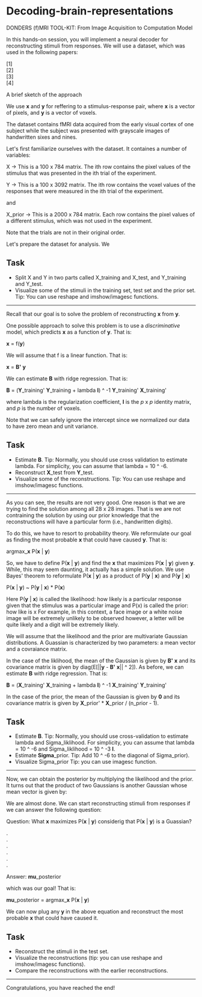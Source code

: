 # Decoding-brain-representations
DONDERS (f)MRI TOOL-KIT: From Image Acquisition to Computation Model

In this hands-on session, you will implement a neural decoder for reconstructing stimuli from responses. We will use a dataset, which was used in the following papers:

[1]  
[2]  
[3]  
[4]  


A brief sketch of the approach

We use **x** and **y** for reffering to a stimulus-response pair, where **x** is a vector of pixels, and **y** is a vector of voxels.

The dataset contains fMRI data acquired from the early visual cortex of one subject while the subject was presented with grayscale images of handwritten sixes and nines.

Let's first familiarize ourselves with the dataset. It containes a number of variables:

X -> This is a 100 x 784 matrix. The ith row contains the pixel values of the stimulus that was presented in the ith trial of the experiment.

Y -> This is a 100 x 3092 matrix. The ith row contains the voxel values of the responses that were measured in the ith trial of the experiment.

and

X_prior -> This is a 2000 x 784 matrix. Each row contains the pixel values of a different stimulus, which was not used in the experiment.

Note that the trials are not in their original order.

Let's prepare the dataset for analysis. We 

## Task

- Split X and Y in two parts called X_training and X_test, and Y_training and Y_test.
- Visualize some of the stimuli in the training set, test set and the prior set. Tip: You can use reshape and imshow/imagesc functions.

---

Recall that our goal is to solve the problem of reconstructing **x** from **y**.

One possible approach to solve this problem is to use a *discriminative* model, which predicts **x** as a function of **y**. That is:

**x** = f(**y**)

We will assume that f is a linear function. That is:

**x** = **B'** **y**

We can estimate **B** with ridge regression. That is:

**B** = (**Y**_training' **Y**_training + lambda **I**) ^ -1 **Y**_training' **X**_training'

where lambda is the regularization coefficient, **I** is the *p* x *p* identity matrix, and *p* is the number of voxels.

Note that we can safely ignore the intercept since we normalized our data to have zero mean and unit variance.

## Task

- Estimate **B**. Tip: Normally, you should use cross validation to estimate lambda. For simplicity, you can assume that lambda = 10 ^ -6.
- Reconstruct **X**_test from **Y**_test.
- Visualize some of the reconstructions. Tip: You can use reshape and imshow/imagesc functions.

---

As you can see, the results are not very good. One reason is that we are trying to find the solution among all 28 x 28 images. That is we are not contraining the solution by using our prior knowledge that the reconstructions will have a particular form (i.e., handwritten digits). 

To do this, we have to resort to probability theory. We reformulate our goal as finding the most probable **x** that could have caused **y**. That is:

argmax_**x** P(**x** | **y**)

So, we have to define P(**x** | **y**) and find the **x** that maximizes P(**x** | **y**) given **y**. While, this may seem daunting, it actually has a simple solution. We use Bayes' theorem to reformulate P(**x** | **y**) as a product of P(**y** | **x**) and P(**y** | **x**)

P(**x** | **y**) ~ P(**y** | **x**) * P(**x**)

Here P(**y** | **x**) is called the likelihood: how likely is a particular response given that the stimulus was a particular image and P(x) is called the prior: how like is x For example, in this context, a face image or a white noise image will be extremely unlikely to be observed however, a letter will be quite likely and a digit will be extremely likely.

We will assume that the likelihood and the prior are multivariate Gaussian distributions. A Guassian is characterized by two parameters: a mean vector and a covraiance matrix.

In the case of the liklihood, the mean of the Gaussian is given by **B'** **x** and its covariance matrix is given by diag(E[||**y** - **B'** **x**|| ^ 2]). As before, we can estimate **B** with ridge regression. That is:

**B** = (**X**_training' **X**_training + lambda **I**) ^ -1 **X**_training' **Y**_training'

In the case of the prior, the mean of the Gaussian is given by **0** and its covariance matrix is given by **X**_prior' * **X**_prior / (n_prior - 1).

## Task

- Estimate **B**. Tip: Normally, you should use cross-validation to estimate lambda and Sigma_liklihood. For simplicity, you can assume that lambda = 10 ^ -6 and Sigma_liklihood = 10 ^ -3 **I**.
- Estimate **Sigma**\_prior. Tip: Add 10 ^ -6 to the diagonal of Sigma_prior).
- Visualize Sigma_prior Tip: you can use imagesc function.

---

Now, we can obtain the posterior by multiplying the likelihood and the prior. It turns out that the product of two Gaussians is another Gaussian whose mean vector is given by:

We are almost done. We can start reconstructing stimuli from responses if we can answer the following question:

Question: What **x** maximizes P(**x** | **y**) considerig that P(**x** | **y**) is a Guassian?

.  
.  
.  
.  
.  
.  

Answer: **mu**\_posterior

which was our goal! That is:
 
**mu**\_posterior = argmax_**x** P(**x** | **y**)

We can now plug any **y** in the above equation and reconstruct the most probable **x** that could have caused it.

## Task

- Reconstruct the stimuli in the test set.
- Visualize the reconstructions (tip: you can use reshape and imshow/imagesc functions).
- Compare the reconstructions with the earlier reconstructions.

---

Congratulations, you have reached the end!
